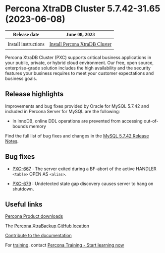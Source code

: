 # Percona XtraDB Cluster 5.7.42-31.65 (2023-06-08)

<style>
    table {
        width=50%;
        font-family: Poppins;
    }
    table td {
        border: 0px;
        padding: 8px;
    }
</style>

| Release date | June 08, 2023 |
|---|---|
| Install instructions | [Install Percona XtraDB Cluster](https://www.percona.com/doc/percona-xtradb-cluster/5.7/install/index.html) |


Percona XtraDB Cluster (PXC) supports critical business applications in your public, private, or hybrid cloud environment. Our free, open source, enterprise-grade solution includes the high availability and the security features your business requires to meet your customer expectations and business goals.

## Release highlights

Improvements and bug fixes provided by Oracle for MySQL 5.7.42 and included in Percona Server for MySQL are the following:

* In InnoDB, online DDL operations are prevented from accessing out-of-bounds memory

Find the full list of bug fixes and changes in the [MySQL 5.7.42 Release Notes](https://dev.mysql.com/doc/relnotes/mysql/5.7/en/news-5-7-42.html).

## Bug fixes

* [PXC-667](https://jira.percona.com/browse/PXC-667) : The server exited during a BF-abort of the active HANDLER `<table>` OPEN AS `<alias>`.

* [PXC-679](https://jira.percona.com/browse/PXC-679) : Undetected state gap discovery causes server to hang on shutdown.

## Useful links

[Percona Product downloads](https://www.percona.com/downloads)

The [Percona XtraBackup GitHub location](https://github.com/percona/percona-xtradb-cluster)

[Contribute to the documentation](https://github.com/percona/pxc-docs/blob/8.0/contributing.md)

For [training](https://www.percona.com/training), contact [Percona Training - Start learning now](https://learn.percona.com/contact-me)